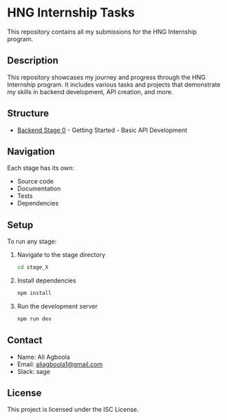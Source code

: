 # HNG Internship Tasks

This repository contains all my submissions for the HNG Internship program.

## Description

This repository showcases my journey and progress through the HNG Internship program. It includes various tasks and projects that demonstrate my skills in backend development, API creation, and more.

## Structure

- [Backend Stage 0](./BE-stage-00/) - Getting Started - Basic API Development

## Navigation

Each stage has its own:

- Source code
- Documentation
- Tests
- Dependencies

## Setup

To run any stage:

1. Navigate to the stage directory

   ```bash
   cd stage_X
   ```

2. Install dependencies

   ```bash
   npm install
   ```

3. Run the development server

   ```bash
   npm run dev
   ```

## Contact

- Name: Ali Agboola
- Email: <aliagboola1@gmail.com>
- Slack: sage

## License

This project is licensed under the ISC License.
